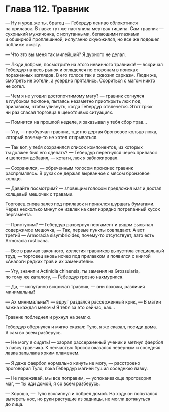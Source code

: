 # Глава 112. Травник

— Ну и урод же ты, братец — Гебердур лениво облокотился на прилавок. В лавке тут же наступила мертвая тишина. Сам травник — сухонький мужичонка, с испуганными, бегающими глазками и обширной проплешиной, испуганно скукожился, но все же подошел поближе к магу.

— Что это вы меня так милейший? Я дурного не делал.

— Люди добрые, посмотрите на этого невинного травника! — вскричал Гебердур на весь рынок и огляделся по сторонам в поисках пораженных взглядов. В его голосе так и сквозил сарказм. Люди же, смотреть не хотели, а усердно прятались. Ссориться с магом никто не хотел. 

— Чем я не угодил достопочтимому магу? — травник согнулся в глубоком поклоне, пытаясь незаметно приоткрыть люк под прилавком, чтобы улизнуть, когда Гебердур отвлечется. Этот трюк ни раз спасал торговца в щекотливых ситуациях.

— Помнится на прошлой неделе, я заказывал у тебя сбор трав...

— Угу, — пробурчал травник, тщетно дергая бронзовое кольцо люка, который почему-то не хотел открываться. 

— Так вот, у тебя сохранился список компонентов, из которых ты должен был его сделать? — Гебердур перегнулся через прилавок и шепотом добавил, — кстати, люк я заблокировал.

— Сохранился, — обреченным голосом произнес травник распрямляясь. В руках он держал вырванное с мясом бронзовое кольцо.

— Давайте посмотрим? — зловещим голосом предложил маг и достал холщевый мешочек с травами.

Торговец снова залез под прилавок и принялся шуршать бумагами. Через несколько минут он извлек на свет изрядно потрепанный кусок пергамента.

— Приступим? — Гебердур развернул пергамент и рядом высыпал содержимое мешочка, — Так, первые пункты совпадают. А вот третий — Armoracia sisymbrioides, почему-то отсутствует, зато есть Armoracia rusticana. 

— Все в рамках законного, коллегия травников выпустила специальный труд, — торговец вновь исчез под прилавком и появился с книгой «Аналоги редких трав и их заменители». 

— Угу, значит и Actinidia chinensis, ты заменил на Grossularia, по тому же каталогу, — Гебердур грозно нахмурился.

— Да, — испуганно вскричал травник, — они похожи, различия минимальны!

— Ах минимальны?! — вдруг раздался рассерженный крик, — В магии важна каждая мелочь! Я тебя за это сейчас, как... 

Травник побледнел и рухнул на землю.

Гебердур обернулся и мягко сказал: Туло, я же сказал, посиди дома. Я сам во всем разберусь.

— Не могу я сидеть! — заорал рассерженный ученик и метнул фаербол в лавку травника. К несчастью бросок оказался неверным и соседняя лавка запылала ярким пламенем.

— Я даже фаербол нормально кинуть не могу, — расстроено проговорил Туло, пока Гебердур магией тушил соседнюю лавку.

— Не переживай, мы все поправим, — успокаивающе проговорил маг, — ты иди домой, я со всем разберусь. 

— Хорошо, — Туло всхлипнул и побрел домой. На ходу он попытался вытереть нос, но руки растущие из задницы, не могли дотянуться до лица.


